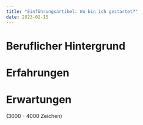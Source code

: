 ```yaml
---
title: "Einführungsartikel: Wo bin ich gestartet?"
date: 2023-02-15
---
```

# Beruflicher Hintergrund

# Erfahrungen

# Erwartungen

(3000 - 4000 Zeichen)

